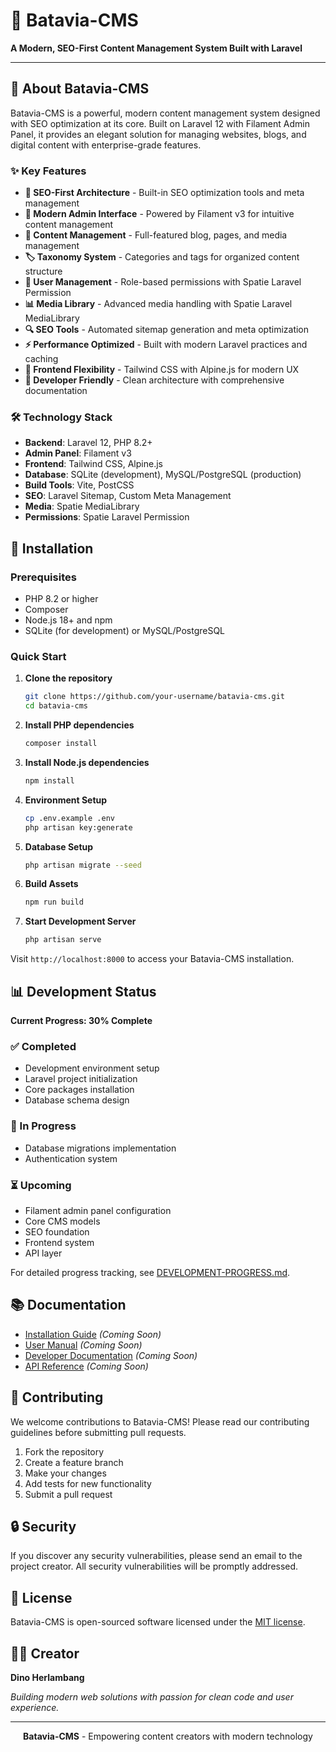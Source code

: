 # 🌊 Batavia-CMS

**A Modern, SEO-First Content Management System Built with Laravel**

---

## 📖 About Batavia-CMS

Batavia-CMS is a powerful, modern content management system designed with SEO optimization at its core. Built on Laravel 12 with Filament Admin Panel, it provides an elegant solution for managing websites, blogs, and digital content with enterprise-grade features.

### ✨ Key Features

- **🚀 SEO-First Architecture** - Built-in SEO optimization tools and meta management
- **📱 Modern Admin Interface** - Powered by Filament v3 for intuitive content management  
- **📝 Content Management** - Full-featured blog, pages, and media management
- **🏷️ Taxonomy System** - Categories and tags for organized content structure
- **👥 User Management** - Role-based permissions with Spatie Laravel Permission
- **📊 Media Library** - Advanced media handling with Spatie Laravel MediaLibrary
- **🔍 SEO Tools** - Automated sitemap generation and meta optimization
- **⚡ Performance Optimized** - Built with modern Laravel practices and caching
- **🎨 Frontend Flexibility** - Tailwind CSS with Alpine.js for modern UX
- **🔧 Developer Friendly** - Clean architecture with comprehensive documentation

### 🛠️ Technology Stack

- **Backend**: Laravel 12, PHP 8.2+
- **Admin Panel**: Filament v3
- **Frontend**: Tailwind CSS, Alpine.js
- **Database**: SQLite (development), MySQL/PostgreSQL (production)
- **Build Tools**: Vite, PostCSS
- **SEO**: Laravel Sitemap, Custom Meta Management
- **Media**: Spatie MediaLibrary
- **Permissions**: Spatie Laravel Permission

## 🚀 Installation

### Prerequisites

- PHP 8.2 or higher
- Composer
- Node.js 18+ and npm
- SQLite (for development) or MySQL/PostgreSQL

### Quick Start

1. **Clone the repository**
   ```bash
   git clone https://github.com/your-username/batavia-cms.git
   cd batavia-cms
   ```

2. **Install PHP dependencies**
   ```bash
   composer install
   ```

3. **Install Node.js dependencies**
   ```bash
   npm install
   ```

4. **Environment Setup**
   ```bash
   cp .env.example .env
   php artisan key:generate
   ```

5. **Database Setup**
   ```bash
   php artisan migrate --seed
   ```

6. **Build Assets**
   ```bash
   npm run build
   ```

7. **Start Development Server**
   ```bash
   php artisan serve
   ```

Visit `http://localhost:8000` to access your Batavia-CMS installation.

## 📊 Development Status

**Current Progress: 30% Complete**

### ✅ Completed
- Development environment setup
- Laravel project initialization
- Core packages installation
- Database schema design

### 🔄 In Progress
- Database migrations implementation
- Authentication system

### ⏳ Upcoming
- Filament admin panel configuration
- Core CMS models
- SEO foundation
- Frontend system
- API layer

For detailed progress tracking, see [DEVELOPMENT-PROGRESS.md](DEVELOPMENT-PROGRESS.md).

## 📚 Documentation

- [Installation Guide](docs/installation.md) *(Coming Soon)*
- [User Manual](docs/user-guide.md) *(Coming Soon)*
- [Developer Documentation](docs/developer.md) *(Coming Soon)*
- [API Reference](docs/api.md) *(Coming Soon)*

## 🤝 Contributing

We welcome contributions to Batavia-CMS! Please read our contributing guidelines before submitting pull requests.

1. Fork the repository
2. Create a feature branch
3. Make your changes
4. Add tests for new functionality
5. Submit a pull request

## 🔒 Security

If you discover any security vulnerabilities, please send an email to the project creator. All security vulnerabilities will be promptly addressed.

## 📄 License

Batavia-CMS is open-sourced software licensed under the [MIT license](LICENSE).

## 👨‍💻 Creator

**Dino Herlambang**

*Building modern web solutions with passion for clean code and user experience.*

---

<p align="center">
  <strong>Batavia-CMS</strong> - Empowering content creators with modern technology
</p>
